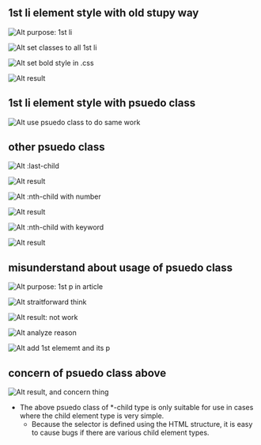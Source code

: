 ## **1st li element style with old stupy way**

![Alt purpose: 1st li](pic/01.jpg)

![Alt set classes to all 1st li](pic/02.jpg)

![Alt set bold style in .css](pic/03.jpg)

![Alt result](pic/04.jpg)

## **1st li element style with psuedo class**

![Alt use psuedo class to do same work](pic/05.jpg)

## **other psuedo class**

![Alt :last-child](pic/06.jpg)

![Alt result](pic/07.jpg)

![Alt :nth-child with number](pic/08.jpg)

![Alt result](pic/09.jpg)

![Alt :nth-child with keyword](pic/10.jpg)

![Alt result](pic/11.jpg)

## **misunderstand about usage of psuedo class**

![Alt purpose: 1st p in article](pic/12.jpg)

![Alt straitforward think](pic/13.jpg)

![Alt result: not work](pic/14.jpg)

![Alt analyze reason](pic/15.jpg)

![Alt add 1st elememt and its p](pic/16.jpg)

## **concern of psuedo class above**

![Alt result, and concern thing](pic/17.jpg)

- The above psuedo class of \*-child type is only suitable for use in cases where the child element type is very simple.
  - Because the selector is defined using the HTML structure, it is easy to cause bugs if there are various child element types.
